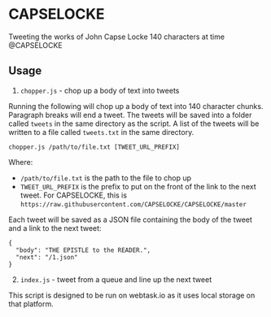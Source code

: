 # CAPSELOCKE

Tweeting the works of John Capse Locke 140 characters at time @CAPSELOCKE

## Usage

1. `chopper.js` - chop up a body of text into tweets

Running the following will chop up a body of text into 140 character chunks. Paragraph breaks will end a tweet.
The tweets will be saved into a folder called `tweets` in the same directory as the script. A list of the tweets
will be written to a file called `tweets.txt` in the same directory.

    chopper.js /path/to/file.txt [TWEET_URL_PREFIX]
    
Where:

* `/path/to/file.txt` is the path to the file to chop up
* `TWEET_URL_PREFIX` is the prefix to put on the front of the link to the next tweet. For CAPSELOCKE, this is `https://raw.githubusercontent.com/CAPSELOCKE/CAPSELOCKE/master`

Each tweet will be saved as a JSON file containing the body of the tweet and a link to the next tweet:

    {
      "body": "THE EPISTLE to the READER.",
      "next": "/1.json"
    }

2. `index.js` - tweet from a queue and line up the next tweet

This script is designed to be run on webtask.io as it uses local storage on that platform.
